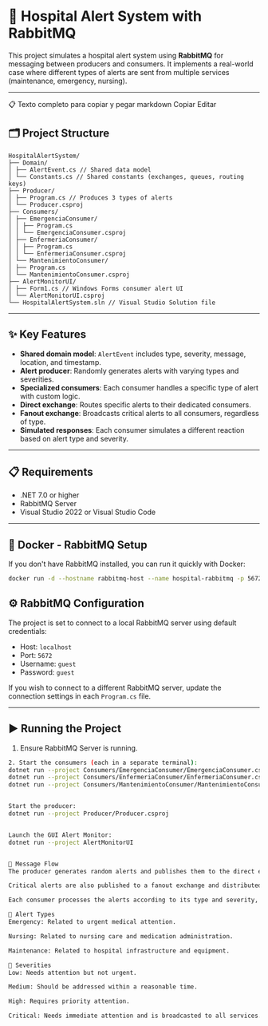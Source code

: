 # 🏥 Hospital Alert System with RabbitMQ

This project simulates a hospital alert system using **RabbitMQ** for messaging between producers and consumers. It implements a real-world case where different types of alerts are sent from multiple services (maintenance, emergency, nursing).

---


📋 Texto completo para copiar y pegar
markdown
Copiar
Editar
## 🗂️ Project Structure
```
HospitalAlertSystem/
├── Domain/
│ ├── AlertEvent.cs // Shared data model
│ └── Constants.cs // Shared constants (exchanges, queues, routing keys)
├── Producer/
│ ├── Program.cs // Produces 3 types of alerts
│ └── Producer.csproj
├── Consumers/
│ ├── EmergenciaConsumer/
│ │ ├── Program.cs
│ │ └── EmergenciaConsumer.csproj
│ ├── EnfermeriaConsumer/
│ │ ├── Program.cs
│ │ └── EnfermeriaConsumer.csproj
│ └── MantenimientoConsumer/
│ ├── Program.cs
│ └── MantenimientoConsumer.csproj
├── AlertMonitorUI/
│ ├── Form1.cs // Windows Forms consumer alert UI
│ └── AlertMonitorUI.csproj
└── HospitalAlertSystem.sln // Visual Studio Solution file
```

---




## ✨ Key Features

- **Shared domain model**: `AlertEvent` includes type, severity, message, location, and timestamp.
- **Alert producer**: Randomly generates alerts with varying types and severities.
- **Specialized consumers**: Each consumer handles a specific type of alert with custom logic.
- **Direct exchange**: Routes specific alerts to their dedicated consumers.
- **Fanout exchange**: Broadcasts critical alerts to all consumers, regardless of type.
- **Simulated responses**: Each consumer simulates a different reaction based on alert type and severity.

---

## 📋 Requirements

- .NET 7.0 or higher  
- RabbitMQ Server  
- Visual Studio 2022 or Visual Studio Code

---


## 🐳 Docker - RabbitMQ Setup

If you don't have RabbitMQ installed, you can run it quickly with Docker:

```bash
docker run -d --hostname rabbitmq-host --name hospital-rabbitmq -p 5672:5672 -p 15672:15672 -e RABBITMQ_DEFAULT_USER=guest -e RABBITMQ_DEFAULT_PASS=guest rabbitmq:3-management
```


## ⚙️ RabbitMQ Configuration

The project is set to connect to a local RabbitMQ server using default credentials:
- Host: `localhost`  
- Port: `5672`  
- Username: `guest`  
- Password: `guest`

If you wish to connect to a different RabbitMQ server, update the connection settings in each `Program.cs` file.

---

## ▶️ Running the Project

1. Ensure RabbitMQ Server is running.


```bash
2. Start the consumers (each in a separate terminal):
dotnet run --project Consumers/EmergenciaConsumer/EmergenciaConsumer.csproj
dotnet run --project Consumers/EnfermeriaConsumer/EnfermeriaConsumer.csproj
dotnet run --project Consumers/MantenimientoConsumer/MantenimientoConsumer.csproj


Start the producer:
dotnet run --project Producer/Producer.csproj


Launch the GUI Alert Monitor:
dotnet run --project AlertMonitorUI


🔄 Message Flow
The producer generates random alerts and publishes them to the direct exchange with the appropriate routing key.

Critical alerts are also published to a fanout exchange and distributed to all consumers.

Each consumer processes the alerts according to its type and severity, simulating a response.

🚨 Alert Types
Emergency: Related to urgent medical attention.

Nursing: Related to nursing care and medication administration.

Maintenance: Related to hospital infrastructure and equipment.

📶 Severities
Low: Needs attention but not urgent.

Medium: Should be addressed within a reasonable time.

High: Requires priority attention.

Critical: Needs immediate attention and is broadcasted to all services.
